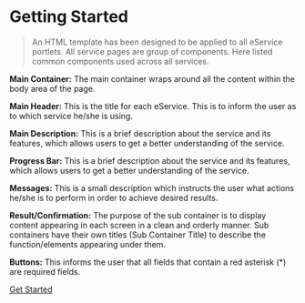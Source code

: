 # Getting Started

> An HTML template has been designed to be applied to all eService portlets. All service pages are group of components. Here listed common components used across all services.

**Main Container:** 
The main container wraps around all the content within the body area of the page.


**Main Header:** 
This is the title for each eService. This is to inform the user as to which service he/she is using.


**Main Description:** 
This is a brief description about the service and its features, which allows users to get a better understanding of the service.


**Progress Bar:** 
This is a brief description about the service and its features, which allows users to get a better understanding of the service.


**Messages:** 
This is a small description which instructs the user what actions he/she is to perform in order to achieve desired results.


**Result/Confirmation:** 
The purpose of the sub container is to display content appearing in each screen in a clean and orderly manner. Sub containers have their own titles (Sub Container Title) to describe the function/elements appearing under them.


**Buttons:** 
This informs the user that all fields that contain a red asterisk (*) are required fields.


[Get Started](/layout)